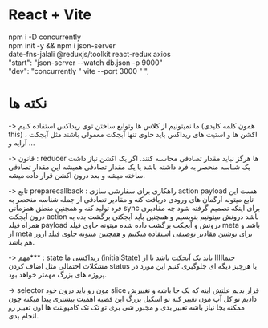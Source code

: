 # React + Vite

npm i -D concurrently <br/>
npm init -y && npm i json-server <br/>
date-fns-jalali @reduxjs/toolkit react-redux axios <br/>
"start": "json-server --watch db.json -p 9000" <br/>
"dev": "concurrently \" vite --port 3000 \" ", <br/>

# نکته ها

-> ما نمیتونیم از کلاس ها وتوابع ساختن توی ریداکس استفاده کنیم (همون کلمه کلیدی this)
  اکشن ها و استیت های ریداکس باید حاوی تنها آبجکت معمولی باشند مثل آبجکت ، آرایه و ... <br/>
  
-> قانون : reducer ها هرگز نباید مقدار تصادفی محاسبه کنند.
اگر یک اکشن نیاز داشت یک شناسه منحصر به فرد داشته باشد یا یک مقدار تصادفی همیشه این مقدار تصادفی ساخته میشه و بعد درون اکشن قرار داده میشه.<br/>

-> تابع preparecallback : راهکاری برای سفارشی سازی action payload هست این تابع میتونه آرگمان های ورودی دریافت کنه و مقادیر تصادفی از جمله شناسه منحصر به فرد تولید کنه  و همچنین منطق همزمانی sync برای اینکه تصمیم گرفته شود چه مقادیری درون آبجکت action باشد درونش میتونیم بنویسیم و همچنین باید آبجکتی برگشت بده به همراه فیلد payload درونش و آبجکت برگشت داده شده میتونه حاوی فیلد meta باشد و از meta برای نوشتن مقادیر توصیفی استفاده میکنیم و همچنین میتونه حاوی فیلد ارور هم باشد.<br/>

-> مهم*** : state ریداکسی ما (initialState) حتمااااا باید یک آبجکت باشد تا از مشکلات احتمالی مثل اضاف کردن status یا هرچیز دیگه ای جلوگیری کنیم این مورد در پروژه های بزرگ مهمتر خواهد بود.<br/>

-> selector مون رو باید درون خود slice قرار بدیم علتش اینه که یک جا باشه و تغییرش دادیم تو کل آپ مون تغییر کنه تو اسکیل بزرگ این قضیه اهمیت بیشتری پیدا میکنه چون ممکنه یجا نیاز باشه تغییر بدی و مجبور شی بری تو تک تک کامپوننت ها اون تغییر رو انجام بدی. <br/>


